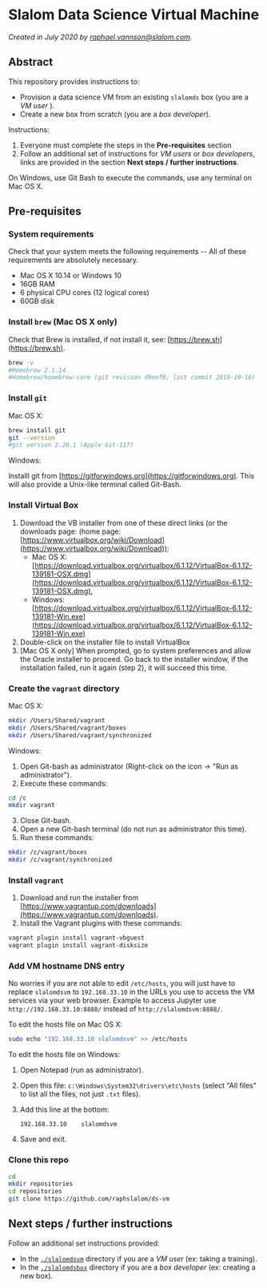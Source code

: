 # Slalom Data Science Virtual Machine

_Created in July 2020 by [raphael.vannson@slalom.com](mailto:raphael.vannson@slalom.com?subject=[Data%20Science%20VM])._




## Abstract

This repository provides instructions to:

 * Provision a data science VM from an existing `slalomds` box (you are a _VM user_ ).
 * Create a new box from scratch (you are a _box developer_).


Instructions:

 1. Everyone must complete the steps in the **Pre-requisites** section
 2. Follow an additional set of instructions for *VM users* or *box developers*,  links are provided in the section **Next steps / further instructions**.


On Windows, use Git Bash to execute the commands, use any terminal on Mac OS X.



## Pre-requisites


### System requirements
Check that your system meets the following requirements -- All of these requirements are absolutely necessary.

 * Mac OS X 10.14 or Windows 10
 * 16GB RAM
 * 6 physical CPU cores (12 logical  cores)
 * 60GB disk



### Install `brew` (Mac OS X only)

Check that Brew is installed, if not install it, see: [https://brew.sh](https://brew.sh).

```bash
brew -v
#Homebrew 2.1.14
#Homebrew/homebrew-core (git revision d9eef8; last commit 2019-10-16)
```


### Install `git`

Mac OS X:

```bash
brew install git
git --version
#git version 2.20.1 (Apple Git-117)
```

Windows:

Installl git from [https://gitforwindows.org](https://gitforwindows.org).
This will also provide a Unix-like terminal called Git-Bash.



### Install Virtual Box

 1. Download the VB installer from one of these direct links (or the downloads page: (home page: [https://www.virtualbox.org/wiki/Download](https://www.virtualbox.org/wiki/Download)): 
    * Mac OS X: [https://download.virtualbox.org/virtualbox/6.1.12/VirtualBox-6.1.12-139181-OSX.dmg](https://download.virtualbox.org/virtualbox/6.1.12/VirtualBox-6.1.12-139181-OSX.dmg),
    * Windows: [https://download.virtualbox.org/virtualbox/6.1.12/VirtualBox-6.1.12-139181-Win.exe](https://download.virtualbox.org/virtualbox/6.1.12/VirtualBox-6.1.12-139181-Win.exe)
 2. Double-click on the installer file to install VirtualBox
 3. [Mac OS X only] When prompted, go  to system preferences and allow the Oracle installer to proceed. Go back to the installer window, if the installation failed, run it again (step 2), it will succeed this time.



### Create the `vagrant` directory

Mac OS X:

```bash
mkdir /Users/Shared/vagrant
mkdir /Users/Shared/vagrant/boxes
mkdir /Users/Shared/vagrant/synchronized
```

Windows:

 1. Open Git-bash as administrator (Right-click on the icon -> "Run as administrator").
 2. Execute these commands:
 
 ```bash
 cd /c
 mkdir vagrant
 ```
 3. Close Git-bash.
 4. Open a new Git-bash terminal (do not run as administrator this time).
 5. Run these commands:

 ```bash
 mkdir /c/vagrant/boxes
 mkdir /c/vagrant/synchronized
 ```



### Install `vagrant`
 
 1. Download and run the installer from [https://www.vagrantup.com/downloads](https://www.vagrantup.com/downloads).
 2. Install the Vagrant plugins with these commands:

```bash
vagrant plugin install vagrant-vbguest
vagrant plugin install vagrant-disksize
```



### Add VM hostname DNS entry


No worries if you are not able to edit `/etc/hosts`, you will just have to replace `slalomdsvm` to `192.168.33.10` in the URLs you use to access the VM services via your web browser. Example to access Jupyter use `http://192.168.33.10:8888/` instead of `http://slalomdsvm:8888/`.



To edit the hosts file on Mac OS X:

```bash
sudo echo "192.168.33.10 slalomdsvm" >> /etc/hosts
```


To edit the hosts file on Windows:

1. Open Notepad (run as administrator).
2. Open this file: `c:\Windows\System32\drivers\etc\hosts` (select "All files" to list all the files, not just `.txt` files).
3. Add this line at the bottom:

   ```
   192.168.33.10	slalomdsvm
   ```
4. Save and exit.



### Clone this repo

```bash
cd
mkdir repositories
cd repositories
git clone https://github.com/raphslalom/ds-vm
```


## Next steps / further instructions

Follow an additional set instructions provided:

  * In the [`./slalomdsvm`](./slalomdsvm) directory if you are a _VM  user_ (ex: taking a training).
  * In the [`./slalomdsbox`](./slalomdsbox) directory if you are a _box developer_ (ex: creating a new box).
